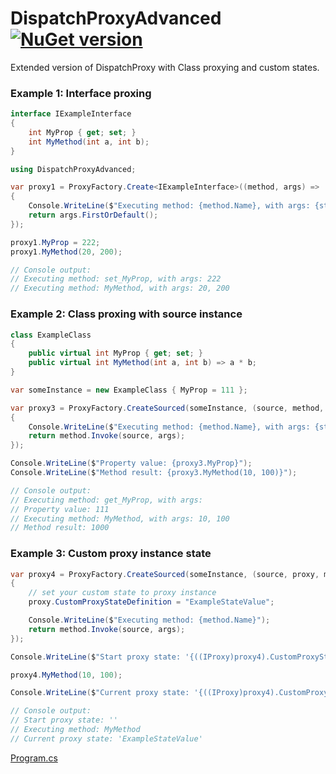 # DispatchProxyAdvanced [![NuGet version](https://badge.fury.io/nu/DispatchProxyAdvanced.svg?208)](http://badge.fury.io/nu/DispatchProxyAdvanced)
Extended version of DispatchProxy with Class proxying and custom states.


### Example 1: Interface proxing
```C#
interface IExampleInterface
{
    int MyProp { get; set; }
    int MyMethod(int a, int b);
}
```

```C#
using DispatchProxyAdvanced;

var proxy1 = ProxyFactory.Create<IExampleInterface>((method, args) =>
{
    Console.WriteLine($"Executing method: {method.Name}, with args: {string.Join(", ", args)}");
    return args.FirstOrDefault();
});

proxy1.MyProp = 222;
proxy1.MyMethod(20, 200);

// Console output: 
// Executing method: set_MyProp, with args: 222
// Executing method: MyMethod, with args: 20, 200
```


### Example 2: Class proxing with source instance
```C#
class ExampleClass
{
    public virtual int MyProp { get; set; }
    public virtual int MyMethod(int a, int b) => a * b;
}
```
```C#
var someInstance = new ExampleClass { MyProp = 111 };

var proxy3 = ProxyFactory.CreateSourced(someInstance, (source, method, args) =>
{
    Console.WriteLine($"Executing method: {method.Name}, with args: {string.Join(", ", args)}");
    return method.Invoke(source, args);
});

Console.WriteLine($"Property value: {proxy3.MyProp}");
Console.WriteLine($"Method result: {proxy3.MyMethod(10, 100)}");

// Console output: 
// Executing method: get_MyProp, with args:
// Property value: 111
// Executing method: MyMethod, with args: 10, 100
// Method result: 1000
```


### Example 3: Custom proxy instance state
```C#
var proxy4 = ProxyFactory.CreateSourced(someInstance, (source, proxy, method, args) =>
{
    // set your custom state to proxy instance
    proxy.CustomProxyStateDefinition = "ExampleStateValue";

    Console.WriteLine($"Executing method: {method.Name}");
    return method.Invoke(source, args);
});

Console.WriteLine($"Start proxy state: '{((IProxy)proxy4).CustomProxyStateDefinition}'");

proxy4.MyMethod(10, 100);

Console.WriteLine($"Current proxy state: '{((IProxy)proxy4).CustomProxyStateDefinition}'");

// Console output: 
// Start proxy state: ''
// Executing method: MyMethod
// Current proxy state: 'ExampleStateValue'
```

[Program.cs](https://github.com/mustaddon/DispatchProxyAdvanced/tree/master/Examples/Program.cs)